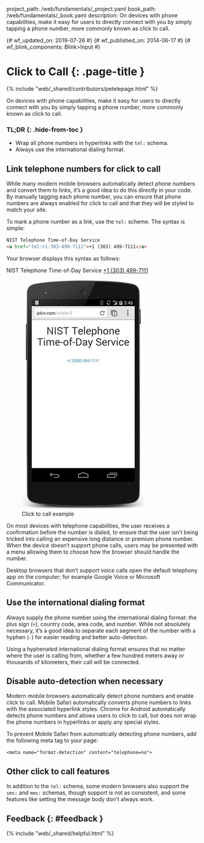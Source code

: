 project_path: /web/fundamentals/_project.yaml
book_path: /web/fundamentals/_book.yaml
description: On devices with phone capabilities, make it easy for users to directly connect with you by simply tapping a phone number, more commonly known as click to call.

{# wf_updated_on: 2019-07-26 #}
{# wf_published_on: 2014-06-17 #}
{# wf_blink_components: Blink>Input #}

# Click to Call {: .page-title }

{% include "web/_shared/contributors/petelepage.html" %}

On devices with phone capabilities, make it easy for users to directly connect
with you by simply tapping a phone number, more commonly known as click to call.

### TL;DR {: .hide-from-toc }

* Wrap all phone numbers in hyperlinks with the <code>tel:</code> schema.
* Always use the international dialing format.


## Link telephone numbers for click to call

While many modern mobile browsers automatically detect phone numbers 
and convert them to links, it’s a good idea to do this directly in your code.
By manually tagging each phone number, you can ensure that phone numbers are always
enabled for click to call and that they will be styled to match your site.

To mark a phone number as a link, use the `tel:` scheme.  The syntax is 
simple:

```html
NIST Telephone Time-of-Day Service 
<a href="tel:+1-303-499-7111">+1 (303) 499-7111</a>
```

Your browser displays this syntax as follows:

NIST Telephone Time-of-Day Service <a href="tel:+1-303-499-7111">+1 (303) 499-7111</a>

<div class="attempt-right">
  <figure>
    <img src="images/click-to-call_framed.jpg" >
    <figcaption>Click to call example</figcaption>
  </figure>
</div>

On most devices with telephone capabilities, the user receives a
confirmation before the number is dialed, to ensure that the user isn't being
tricked into calling an expensive long distance or premium phone number. 
When the device doesn’t support phone calls, users may be presented with a
menu allowing them to choose how the browser should handle the number.

Desktop browsers that don’t support voice calls open the default
telephony app on the computer; for example Google Voice or Microsoft
Communicator.

## Use the international dialing format

Always supply the phone number using the international dialing format: 
the plus sign (`+`), country code, area code, and number.  While not absolutely
necessary, it’s a good idea to separate each segment of the number with a
hyphen (`-`) for easier reading and better auto-detection.

Using a hyphenated international dialing format ensures that no matter where
the user is calling from, whether a few hundred meters away or thousands
of kilometers, their call will be connected.

## Disable auto-detection when necessary

Modern mobile browsers automatically detect phone numbers and enable
click to call. Mobile Safari automatically converts phone numbers to links
with the associated hyperlink styles. Chrome for Android automatically
detects phone numbers and allows users to click to call, but does not wrap
the phone numbers in hyperlinks or apply any special styles.

To prevent Mobile Safari from automatically detecting phone numbers, add the
following meta tag to your page:


    <meta name="format-detection" content="telephone=no">


## Other click to call features

In addition to the `tel:` schema, some modern browsers also support the `sms:`
and `mms:` schemas, though support is not as consistent, and some
features like setting the message body don't always work. 

## Feedback {: #feedback }

{% include "web/_shared/helpful.html" %}
